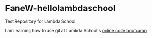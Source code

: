 # FaneW-hellolambdaschool
Test Repository for Lambda School

I am learning how to use git at Lambda School's [online code bootcamp](https://lambdaschool.com/mini-bootcamp)
